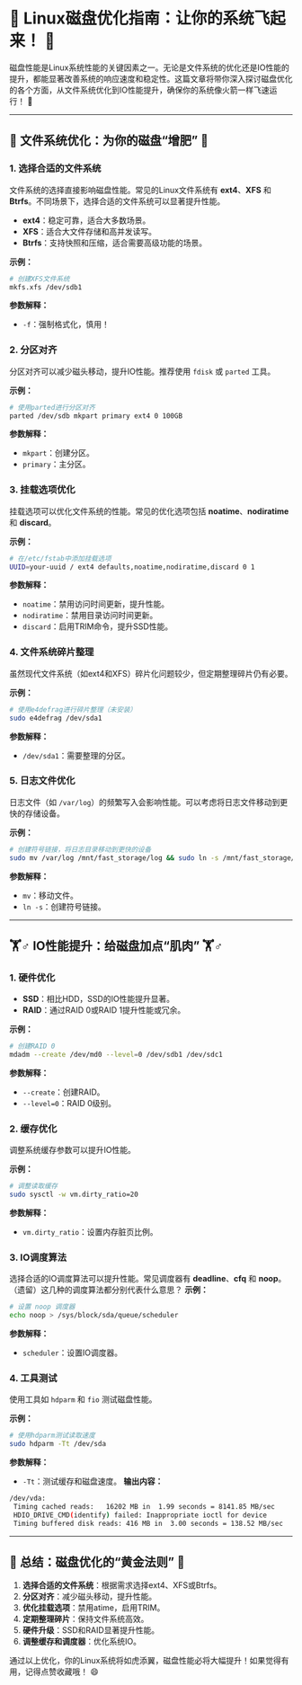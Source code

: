 # 🚀 Linux磁盘优化指南：让你的系统飞起来！ 🚀

磁盘性能是Linux系统性能的关键因素之一。无论是文件系统的优化还是IO性能的提升，都能显著改善系统的响应速度和稳定性。这篇文章将带你深入探讨磁盘优化的各个方面，从文件系统优化到IO性能提升，确保你的系统像火箭一样飞速运行！ 🚀

---

## 🌟 文件系统优化：为你的磁盘“增肥” 🌟

### 1. 选择合适的文件系统
文件系统的选择直接影响磁盘性能。常见的Linux文件系统有 **ext4**、**XFS** 和 **Btrfs**。不同场景下，选择合适的文件系统可以显著提升性能。

- **ext4**：稳定可靠，适合大多数场景。
- **XFS**：适合大文件存储和高并发读写。
- **Btrfs**：支持快照和压缩，适合需要高级功能的场景。

**示例：**
```bash
# 创建XFS文件系统
mkfs.xfs /dev/sdb1
```

**参数解释：**
- `-f`：强制格式化，慎用！

### 2. 分区对齐
分区对齐可以减少磁头移动，提升IO性能。推荐使用 `fdisk` 或 `parted` 工具。

**示例：**
```bash
# 使用parted进行分区对齐
parted /dev/sdb mkpart primary ext4 0 100GB
```

**参数解释：**
- `mkpart`：创建分区。
- `primary`：主分区。

### 3. 挂载选项优化
挂载选项可以优化文件系统的性能。常见的优化选项包括 **noatime**、**nodiratime** 和 **discard**。

**示例：**
```bash
# 在/etc/fstab中添加挂载选项
UUID=your-uuid / ext4 defaults,noatime,nodiratime,discard 0 1
```

**参数解释：**
- `noatime`：禁用访问时间更新，提升性能。
- `nodiratime`：禁用目录访问时间更新。
- `discard`：启用TRIM命令，提升SSD性能。

### 4. 文件系统碎片整理
虽然现代文件系统（如ext4和XFS）碎片化问题较少，但定期整理碎片仍有必要。

**示例：**
```bash
# 使用e4defrag进行碎片整理（未安装）
sudo e4defrag /dev/sda1
```

**参数解释：**
- `/dev/sda1`：需要整理的分区。

### 5. 日志文件优化
日志文件（如 `/var/log`）的频繁写入会影响性能。可以考虑将日志文件移动到更快的存储设备。

**示例：**
```bash
# 创建符号链接，将日志目录移动到更快的设备
sudo mv /var/log /mnt/fast_storage/log && sudo ln -s /mnt/fast_storage/log /var/log
```

**参数解释：**
- `mv`：移动文件。
- `ln -s`：创建符号链接。

---

## 🏋️♂️ IO性能提升：给磁盘加点“肌肉” 🏋️♂️

### 1. 硬件优化
- **SSD**：相比HDD，SSD的IO性能提升显著。
- **RAID**：通过RAID 0或RAID 1提升性能或冗余。

**示例：**
```bash
# 创建RAID 0
mdadm --create /dev/md0 --level=0 /dev/sdb1 /dev/sdc1
```

**参数解释：**
- `--create`：创建RAID。
- `--level=0`：RAID 0级别。

### 2. 缓存优化
调整系统缓存参数可以提升IO性能。

**示例：**
```bash
# 调整读取缓存
sudo sysctl -w vm.dirty_ratio=20
```

**参数解释：**
- `vm.dirty_ratio`：设置内存脏页比例。

### 3. IO调度算法
选择合适的IO调度算法可以提升性能。常见调度器有 **deadline**、**cfq** 和 **noop**。
（遗留）这几种的调度算法都分别代表什么意思？
**示例：**
```bash
# 设置 noop 调度器
echo noop > /sys/block/sda/queue/scheduler
```

**参数解释：**
- `scheduler`：设置IO调度器。

### 4. 工具测试
使用工具如 `hdparm` 和 `fio` 测试磁盘性能。

**示例：**
```bash
# 使用hdparm测试读取速度
sudo hdparm -Tt /dev/sda
```
**参数解释：**
- `-Tt`：测试缓存和磁盘速度。
**输出内容：**
```bash
/dev/vda:
 Timing cached reads:   16202 MB in  1.99 seconds = 8141.85 MB/sec
 HDIO_DRIVE_CMD(identify) failed: Inappropriate ioctl for device
 Timing buffered disk reads: 416 MB in  3.00 seconds = 138.52 MB/sec
```
---

## 🎯 总结：磁盘优化的“黄金法则” 🎯

1. **选择合适的文件系统**：根据需求选择ext4、XFS或Btrfs。
2. **分区对齐**：减少磁头移动，提升性能。
3. **优化挂载选项**：禁用atime，启用TRIM。
4. **定期整理碎片**：保持文件系统高效。
5. **硬件升级**：SSD和RAID显著提升性能。
6. **调整缓存和调度器**：优化系统IO。

通过以上优化，你的Linux系统将如虎添翼，磁盘性能必将大幅提升！如果觉得有用，记得点赞收藏哦！ 😄
